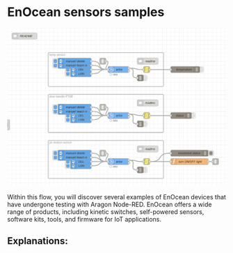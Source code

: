 # EnOcean sensors samples
![EnOcean sensors samples](enocean-sensors-samples.png)

Within this flow, you will discover several examples of EnOcean devices that have undergone testing with Aragon Node-RED. EnOcean offers a wide range of products, including kinetic switches, self-powered sensors, software kits, tools, and firmware for IoT applications.

## Explanations:
